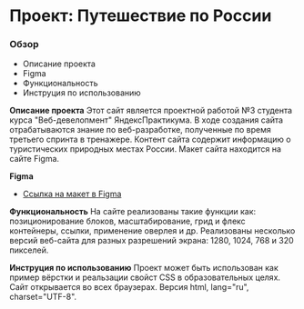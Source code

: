 # Проект: Путешествие по России

### Обзор
* Описание проекта
* Figma
* Функциональность
* Инструция по использованию

**Описание проекта**
Этот сайт является проектной работой №3 студента курса "Веб-девелопмент" ЯндексПрактикума. В ходе создания сайта отрабатываются знание по веб-разработке, полученные по время третьего спринта в тренажере. Контент сайта содержит информацию о туристических природных местах России. Макет сайта находится на сайте Figma.


**Figma**

* [Ссылка на макет в Figma](https://www.figma.com/file/5S2WSbEFL6awjVWJ0NWL8Q/Sprint-3_-Russia-_-desktop-mobile?node-id=28503%3A0)

**Функциональность**
На сайте реализованы такие функции как: позиционирование блоков, масштабирование, грид и флекс контейнеры, ссылки, применение оверлея и др. Реализованы несколько версий веб-сайта для разных разрешений экрана: 1280, 1024, 768 и 320 пикселей.

**Инструция по использованию**
Проект может быть использован как пример вёрстки и реальзации свойст CSS в образовательных целях.
Сайт открывается во всех браузерах. Версия html, lang="ru", charset="UTF-8".
